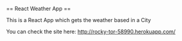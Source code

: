== React Weather App ==

This is a React App which gets the weather based in a City

You can check the site here: http://rocky-tor-58990.herokuapp.com/
